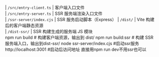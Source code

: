  | `/src/entry-client.ts`  | 客户端入口文件             
| `/src/entry-server.ts`  | SSR 服务端渲染入口文件       
| `/ssr-server/index.cjs` | SSR 服务启动脚本（Express） 
| `/dist/`                | Vite 构建后的客户端静态资源    
| `/dist-ssr/`            | SSR 构建生成的服务端 JS 模块  
npm run build               # 构建客户端资源，输出到 dist/
npm run build:ssr           # 构建 SSR 服务端入口，输出到dist-ssr/
node ssr-server/index.cjs   #启动ssr服务
http://localhost:3001       #启动后访问地址
直接用npm run dev不用ssr也可以

